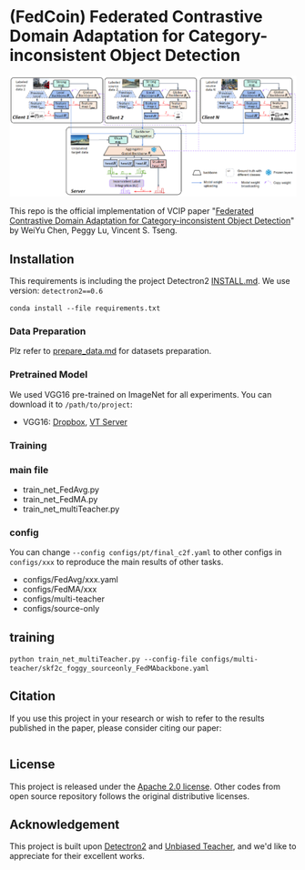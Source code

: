 # (FedCoin) Federated Contrastive Domain Adaptation for Category-inconsistent Object Detection

![architecture](pic/architecture.png)

This repo is the official implementation of VCIP paper "[Federated Contrastive Domain Adaptation for Category-inconsistent Object Detection](https://ieeexplore.ieee.org/document/xxxx/)" by WeiYu Chen, Peggy Lu, Vincent S. Tseng.

## Installation

This requirements is including the project Detectron2 [INSTALL.md](https://github.com/facebookresearch/detectron2/blob/master/INSTALL.md). We use version: ```detectron2==0.6```

```shell
conda install --file requirements.txt
```

### Data Preparation
Plz refer to [prepare_data.md](docs/prepare_data.md) for datasets preparation.

### Pretrained Model

We used VGG16 pre-trained on ImageNet for all experiments. You can download it to ```/path/to/project```:

- VGG16: [Dropbox](https://www.dropbox.com/s/s3brpk0bdq60nyb/vgg16_caffe.pth?dl=0), [VT Server](https://filebox.ece.vt.edu/~jw2yang/faster-rcnn/pretrained-base-models/vgg16_caffe.pth)

### Training

### main file
* train_net_FedAvg.py
* train_net_FedMA.py
* train_net_multiTeacher.py

### config
You can change ```--config configs/pt/final_c2f.yaml``` to other configs in ```configs/xxx``` to reproduce the main results of other tasks.

* configs/FedAvg/xxx.yaml
* configs/FedMA/xxx
* configs/multi-teacher
* configs/source-only


##  training
```
python train_net_multiTeacher.py --config-file configs/multi-teacher/skf2c_foggy_sourceonly_FedMAbackbone.yaml
```



## Citation

If you use this project in your research or wish to refer to the results published in the paper, please consider citing our paper:
```BibTeX
```

## License

This project is released under the [Apache 2.0 license](./LICENSE). Other codes from open source repository follows the original distributive licenses.

## Acknowledgement

This project is built upon [Detectron2](https://github.com/facebookresearch/detectron2) and [Unbiased Teacher](https://github.com/facebookresearch/unbiased-teacher), and we'd like to appreciate for their excellent works.
